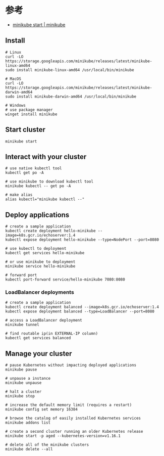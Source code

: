 # 参考

- [minikube start | minikube](https://minikube.sigs.k8s.io/docs/start/)



## Install

```shell
# Linux
curl -LO https://storage.googleapis.com/minikube/releases/latest/minikube-linux-amd64
sudo install minikube-linux-amd64 /usr/local/bin/minikube

# MacOS
curl -LO https://storage.googleapis.com/minikube/releases/latest/minikube-darwin-amd64
sudo install minikube-darwin-amd64 /usr/local/bin/minikube

# Windows
# use package manager
winget install minikube
```



## Start cluster

```shell
minikube start
```



## Interact with your cluster

```shell
# use native kubectl tool
kubectl get po -A

# use minikube to download kubectl tool
minikube kubectl -- get po -A

# make alias
alias kubectl="minikube kubectl --"
```



## Deploy applications

```shell
# create a sample application
kubectl create deployment hello-minikube --image=k8s.gcr.io/echoserver:1.4
kubectl expose deployment hello-minikube --type=NodePort --port=8080

# use kubectl to deployment
kubectl get services hello-minikube

# or use minikube to deployment
minikube service hello-minikube

# forward port
kubectl port-forward service/hello-minikube 7080:8080
```



### LoadBalancer deployments

```shell
# create a sample application
kubectl create deployment balanced --image=k8s.gcr.io/echoserver:1.4  
kubectl expose deployment balanced --type=LoadBalancer --port=8080

# access a LoadBalancer deployment
minikube tunnel

# find routable ip(in EXTERNAL-IP column)
kubectl get services balanced
```



##  Manage your cluster

```shell
# pause Kubernetes without impacting deployed applications
minikube pause

# unpause a instance
minikube unpause

# halt a cluster
minikube stop

# increase the default memory limit (requires a restart)
minikube config set memory 16384

# browse the catalog of easily installed Kubernetes services
minikube addons list

# create a second cluster running an older Kubernetes release
minikube start -p aged --kubernetes-version=v1.16.1

# delete all of the minikube clusters
minikube delete --all
```


